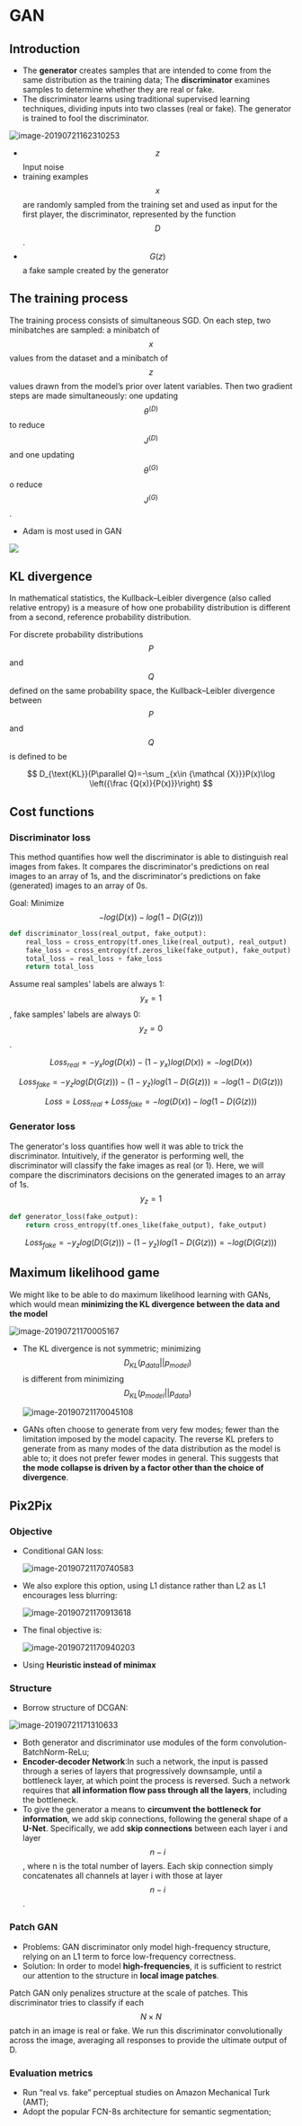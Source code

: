 # GAN

## Introduction

* The **generator** creates samples that are intended to come from the same distribution as the training data; The **discriminator** examines samples to determine whether they are real or fake.
* The discriminator learns using traditional supervised learning techniques, dividing inputs into two classes \(real or fake\). The generator is trained to fool the discriminator.

![image-20190721162310253](../.gitbook/assets/image-20190721162310253.png)

* $$z$$ Input noise
* training examples $$x$$ are randomly sampled from the training set and used as input for the first player, the discriminator, represented by the function $$D$$.
* $$G(z)$$ a fake sample created by the generator

## The training process

The training process consists of simultaneous SGD. On each step, two minibatches are sampled: a minibatch of $$x$$ values from the dataset and a minibatch of $$z$$ values drawn from the model’s prior over latent variables. Then two gradient steps are made simultaneously: one updating $$\theta^{(D)}$$ to reduce $$J ^{(D)}$$ and one updating $$\theta ^{(G)}$$ o reduce $$J^{(G)}$$.

* Adam is most used in GAN

![](../.gitbook/assets/gan_training.jpg)

## KL divergence

In mathematical statistics, the Kullback–Leibler divergence \(also called relative entropy\) is a measure of how one probability distribution is different from a second, reference probability distribution.

For discrete probability distributions $$P$$ and $$Q$$ defined on the same probability space, the Kullback–Leibler divergence between $$P$$ and $$Q$$ is defined to be

$$
D_{\text{KL}}(P\parallel Q)=-\sum _{x\in {\mathcal {X}}}P(x)\log \left({\frac {Q(x)}{P(x)}}\right)
$$

## Cost functions

### Discriminator loss

This method quantifies how well the discriminator is able to distinguish real images from fakes. It compares the discriminator's predictions on real images to an array of 1s, and the discriminator's predictions on fake \(generated\) images to an array of 0s.

Goal: Minimize $$- log(D(x)) - log(1-D(G(z)))$$

```python
def discriminator_loss(real_output, fake_output):
    real_loss = cross_entropy(tf.ones_like(real_output), real_output)
    fake_loss = cross_entropy(tf.zeros_like(fake_output), fake_output)
    total_loss = real_loss + fake_loss
    return total_loss
```

Assume real samples' labels are always 1: $$y_x = 1$$, fake samples' labels are always 0: $$y_z = 0$$.

$$
Loss_{real} = -y_x log(D(x)) - (1-y_x) log(D(x)) = - log(D(x))
$$

$$
Loss_{fake} = -y_z log(D(G(z))) - (1-y_z) log(1-D(G(z))) = - log(1-D(G(z)))
$$

$$
Loss = Loss_{real} + Loss_{fake} =- log(D(x)) - log(1-D(G(z)))
$$

### Generator loss

The generator's loss quantifies how well it was able to trick the discriminator. Intuitively, if the generator is performing well, the discriminator will classify the fake images as real \(or 1\). Here, we will compare the discriminators decisions on the generated images to an array of 1s. $$y_z = 1$$

```python
def generator_loss(fake_output):
    return cross_entropy(tf.ones_like(fake_output), fake_output)
```

$$
Loss_{fake} = -y_z log(D(G(z))) - (1-y_z) log(1-D(G(z))) = - log(D(G(z)))
$$

## Maximum likelihood game

We might like to be able to do maximum likelihood learning with GANs, which would mean **minimizing the KL divergence between the data and the model**

![image-20190721170005167](../.gitbook/assets/image-20190721170005167.png)

* The KL divergence is not symmetric; minimizing $$D_{KL}(p_{data} || p_{model})$$ is different from minimizing $$D_{KL}(p_{model} || p_{data})$$

  ![image-20190721170045108](../.gitbook/assets/image-20190721170045108.png)

* GANs often choose to generate from very few modes; fewer than the limitation imposed by the model capacity. The reverse KL prefers to generate from as many modes of the data distribution as the model is able to; it does not prefer fewer modes in general. This suggests that **the mode collapse is driven by a factor other than the choice of divergence**.

## Pix2Pix

### Objective

* Conditional GAN loss:

  ![image-20190721170740583](../.gitbook/assets/image-20190721170740583.png)

* We also explore this option, using L1 distance rather than L2 as L1 encourages less blurring:

  ![image-20190721170913618](../.gitbook/assets/image-20190721170913618.png)

* The final objective is:

  ![image-20190721170940203](../.gitbook/assets/image-20190721170940203.png)

* Using **Heuristic instead of minimax**

### Structure

* Borrow structure of DCGAN:

![image-20190721171310633](../.gitbook/assets/image-20190721171310633.png)

* Both generator and discriminator use modules of the form convolution-BatchNorm-ReLu;
* **Encoder-decoder Network**:In such a network, the input is passed through a series of layers that progressively downsample, until a bottleneck layer, at which point the process is reversed. Such a network requires that **all information flow pass through all the layers**, including the bottleneck.
* To give the generator a means to **circumvent the bottleneck for information**, we add skip connections, following the general shape of a **U-Net**. Specifically, we add **skip connections** between each layer i and layer $$n - i$$, where n is the total number of layers. Each skip connection simply concatenates all channels at layer i with those at layer $$n - i$$.

### Patch GAN

* Problems: GAN discriminator only model high-frequency structure, relying on an L1 term to force low-frequency correctness.
* Solution: In order to model **high-frequencies**, it is sufficient to restrict our attention to the structure in **local image patches**.

Patch GAN only penalizes structure at the scale of patches. This discriminator tries to classify if each $$N \times N$$ patch in an image is real or fake. We run this discriminator convolutionally across the image, averaging all responses to provide the ultimate output of D.

### Evaluation metrics

* Run “real vs. fake” perceptual studies on Amazon Mechanical Turk \(AMT\);
* Adopt the popular FCN-8s architecture for semantic segmentation;

